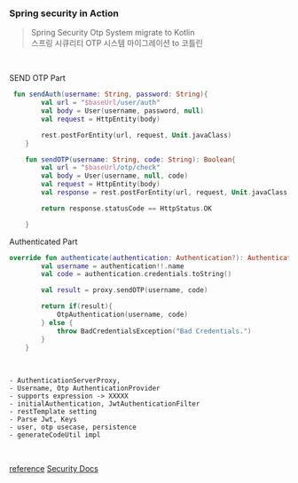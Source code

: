 ### Spring security in Action

> Spring Security Otp System migrate to Kotlin  
> 스프링 시큐리티 OTP 시스템 마이그레이션 to 코틀린


<br>

SEND OTP Part
```kotlin
 fun sendAuth(username: String, password: String){
        val url = "$baseUrl/user/auth"
        val body = User(username, password, null)
        val request = HttpEntity(body)

        rest.postForEntity(url, request, Unit.javaClass)
    }

    fun sendOTP(username: String, code: String): Boolean{
        val url = "$baseUrl/otp/check"
        val body = User(username, null, code)
        val request = HttpEntity(body)
        val response = rest.postForEntity(url, request, Unit.javaClass)

        return response.statusCode == HttpStatus.OK

    }
```

Authenticated Part

```kotlin
override fun authenticate(authentication: Authentication?): Authentication {
        val username = authentication!!.name
        val code = authentication.credentials.toString()

        val result = proxy.sendOTP(username, code)

        return if(result){
            OtpAuthentication(username, code)
        } else {
            throw BadCredentialsException("Bad Credentials.")
        }
    }
```


<br>


```
- AuthenticationServerProxy,
- Username, Otp AuthenticationProvider
- supports expression -> XXXXX
- initialAuthentication, JwtAuthenticationFilter
- restTemplate setting
- Parse Jwt, Keys
- user, otp usecase, persistence
- generateCodeUtil impl
```

<br>

[reference](http://www.yes24.com/Product/Goods/112200347)
[Security Docs](https://docs.spring.io/spring-security/reference/index.html)
